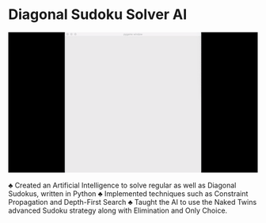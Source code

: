 # Diagonal Sudoku Solver AI

![Example](AISudoku.gif)

♣	Created an Artificial Intelligence to solve regular as well as Diagonal Sudokus, written in Python
♣	Implemented techniques such as Constraint Propagation and Depth-First Search
♣	Taught the AI to use the Naked Twins advanced Sudoku strategy along with Elimination and Only Choice.
